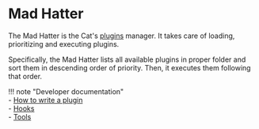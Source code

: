 # Mad Hatter

The Mad Hatter is the Cat's [plugins](../plugins.md) manager.
It takes care of loading, prioritizing and executing plugins.

Specifically, the Mad Hatter lists all available plugins in proper folder and sort them in descending order of priority. 
Then, it executes them following that order.

!!! note "Developer documentation"   
    - [How to write a plugin](../technical/plugins/plugins.md)   
    - [Hooks](../technical/plugins/hooks.md)   
    - [Tools](../technical/plugins/tools.md)